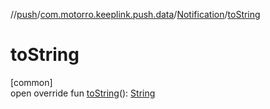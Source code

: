 //[push](../../../index.md)/[com.motorro.keeplink.push.data](../index.md)/[Notification](index.md)/[toString](to-string.md)

# toString

[common]\
open override fun [toString](to-string.md)(): [String](https://kotlinlang.org/api/latest/jvm/stdlib/kotlin/-string/index.html)
